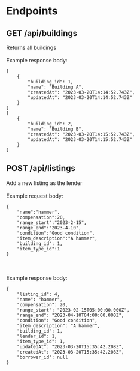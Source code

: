 # Endpoints

## GET /api/buildings
Returns all buildings
<br/><br/>
Example response body:
```
[
    {
        "building_id": 1,
        "name": "Building A",
        "createdAt": "2023-03-20T14:14:52.743Z",
        "updatedAt": "2023-03-20T14:14:52.743Z"
    }
]
[
    {
        "building_id": 2,
        "name": "Building B",
        "createdAt": "2023-03-20T14:15:52.743Z",
        "updatedAt": "2023-03-20T14:15:52.743Z"
    }
]
```

## POST /api/listings
Add a new listing as the lender
<br/><br/>
Example request body:
```
{
    "name":"hammer",
    "compensation":20,
    "range_start":"2023-2-15",
    "range_end":"2023-4-10",
    "condition":"Good condition",
    "item_description":"A hammer",
    "building_id": 1,
    "item_type_id":1
}
```
<br/><br/>
Example response body:
```
{
    "listing_id": 4,
    "name": "hammer",
    "compensation": 20,
    "range_start": "2023-02-15T05:00:00.000Z",
    "range_end": "2023-04-10T04:00:00.000Z",
    "condition": "Good condition",
    "item_description": "A hammer",
    "building_id": 1,
    "lender_id": 1,
    "item_type_id": 1,
    "updatedAt": "2023-03-20T15:35:42.208Z",
    "createdAt": "2023-03-20T15:35:42.208Z",
    "borrower_id": null
}
```